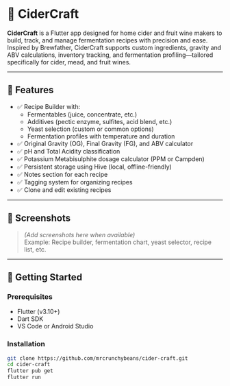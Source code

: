 # 🍎 CiderCraft

**CiderCraft** is a Flutter app designed for home cider and fruit wine makers to build, track, and manage fermentation recipes with precision and ease. Inspired by Brewfather, CiderCraft supports custom ingredients, gravity and ABV calculations, inventory tracking, and fermentation profiling—tailored specifically for cider, mead, and fruit wines.

---

## 🧰 Features

- ✅ Recipe Builder with:
  - Fermentables (juice, concentrate, etc.)
  - Additives (pectic enzyme, sulfites, acid blend, etc.)
  - Yeast selection (custom or common options)
  - Fermentation profiles with temperature and duration
- ✅ Original Gravity (OG), Final Gravity (FG), and ABV calculator
- ✅ pH and Total Acidity classification
- ✅ Potassium Metabisulphite dosage calculator (PPM or Campden)
- ✅ Persistent storage using Hive (local, offline-friendly)
- ✅ Notes section for each recipe
- ✅ Tagging system for organizing recipes
- ✅ Clone and edit existing recipes

---

## 📸 Screenshots

> _(Add screenshots here when available)_  
> Example: Recipe builder, fermentation chart, yeast selector, recipe list, etc.

---

## 🚀 Getting Started

### Prerequisites

- Flutter (v3.10+)
- Dart SDK
- VS Code or Android Studio

### Installation

```bash
git clone https://github.com/mrcrunchybeans/cider-craft.git
cd cider-craft
flutter pub get
flutter run

